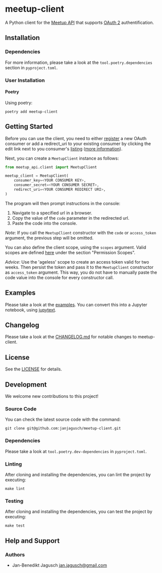 # meetup-client

A Python client for the [Meetup API](https://www.meetup.com/meetup_api/) that supports [OAuth 2](https://www.meetup.com/meetup_api/auth/#oauth2) authentification.

## Installation

### Dependencies

For more information, please take a look at the `tool.poetry.dependencies` section in `pyproject.toml`.

### User Installation

#### Poetry

Using poetry:

```
poetry add meetup-client
```

## Getting Started

Before you can use the client, you need to either [register](https://secure.meetup.com/meetup_api/oauth_consumers/create/) a new OAuth consumer or add a redirect_uri to your existing consumer by clicking the edit link next to you consumer's [listing](https://secure.meetup.com/meetup_api/oauth_consumers/) ([more information](https://www.meetup.com/meetup_api/auth/#oauth2)).

Next, you can create a `MeetupClient` instance as follows:

``` python
from meetup_api.client import MeetupClient

meetup_client = MeetupClient(
    consumer_key=<YOUR CONSUMER KEY>,
    consumer_secret=<YOUR CONSUMER SECRET>,
    redirect_uri=<YOUR CONSUMER REDIRECT URI>,
)
```

The program will then prompt instructions in the console:

1. Navigate to a specified url in a browser.
1. Copy the value of the `code` parameter in the redirected url.
1. Paste the code into the console.

*Note*: If you call the `MeetupClient` constructor with the `code` or `access_token` argument, the previous step will be omitted.

You can also define the client scope, using the `scopes` argument. Valid scopes are defined [here](https://www.meetup.com/meetup_api/auth/#oauth2) under the section "Permission Scopes".

*Advice*: Use the 'ageless' scope to create an access token valid for two weeks. Then persist the token and pass it to the `MeetupClient` constructor as `access_token` argument. This way, you do not have to manually paste the code value into the console for every constructor call.

## Examples

Please take a look at the [examples](notebooks/examples.py). You can convert this into a Jupyter notebook, using [jupytext](https://github.com/mwouts/jupytext).

## Changelog

Please take a look at the [CHANGELOG.md](CHANGELOG.md) for notable changes to meetup-client.

## License

See the [LICENSE](LICENSE) for details.

## Development

We welcome new contributions to this project!

### Source Code

You can check the latest source code with the command:

```
git clone git@github.com:janjagusch/meetup-client.git
```

### Dependencies

Please take a look at `tool.poetry.dev-dependencies` in `pyproject.toml`.

### Linting

After cloning and installing the dependencies, you can lint the project by executing:

```
make lint
```

### Testing

After cloning and installing the dependencies, you can test the project by executing:

```
make test
```

## Help and Support

### Authors

- Jan-Benedikt Jagusch <jan.jagusch@gmail.com>
